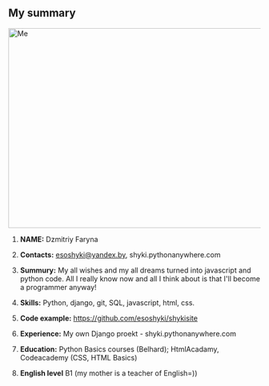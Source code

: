 ## My summary
<img src="https://pp.userapi.com/c629300/v629300649/16772/hLLAxVh5NVw.jpg" alt="Me" width="600" height="400">

1. **NAME:** Dzmitriy Faryna

2. **Contacts:** esoshyki@yandex.by, shyki.pythonanywhere.com

3. **Summury:** My all wishes and my all dreams turned into javascript and python code. All I really know now and all I think about is that I'll become a programmer anyway!

4. **Skills:** Python, django, git, SQL, javascript, html, css.

5. **Code example:** https://github.com/esoshyki/shykisite

6. **Experience:** My own Django proekt - shyki.pythonanywhere.com

7. **Education:** Python Basics courses (Belhard); HtmlAcadamy, Codeacademy (CSS, HTML Basics)

8. **English level** B1 (my mother is a teacher of English=))